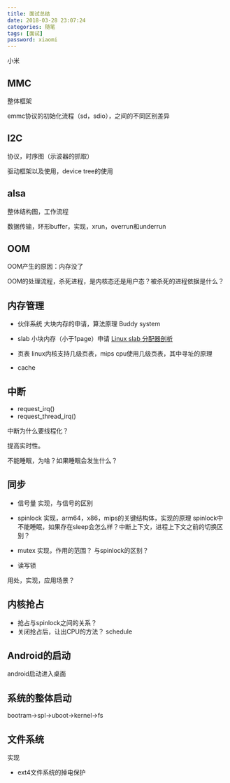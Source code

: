```yaml
---
title: 面试总结
date: 2018-03-28 23:07:24
categories: 随笔
tags: [面试]
password: xiaomi
---
```



小米
<!--more-->
## MMC

整体框架

emmc协议的初始化流程（sd，sdio），之间的不同区别差异

## I2C

协议，时序图（示波器的抓取）

驱动框架以及使用，device tree的使用

## alsa

整体结构图，工作流程

数据传输，环形buffer，实现，xrun，overrun和underrun

## OOM

OOM产生的原因：内存没了

OOM的处理流程，杀死进程，是内核态还是用户态？被杀死的进程依据是什么？

## 内存管理

* 伙伴系统
大块内存的申请，算法原理 Buddy system

* slab
小块内存（小于1page）申请
[Linux slab 分配器剖析](https://www.ibm.com/developerworks/cn/linux/l-linux-slab-allocator/)

* 页表
linux内核支持几级页表，mips cpu使用几级页表，其中寻址的原理

* cache

## 中断

* request_irq()
* request_thread_irq()

中断为什么要线程化？

提高实时性。

不能睡眠，为啥？如果睡眠会发生什么？

## 同步

* 信号量
实现，与信号的区别

* spinlock
实现，arm64，x86，mips的关键结构体，实现的原理
spinlock中不能睡眠，如果存在sleep会怎么样？中断上下文，进程上下文之前的切换区别？

* mutex
实现，作用的范围？
与spinlock的区别？

* 读写锁

用处，实现，应用场景？

## 内核抢占

* 抢占与spinlock之间的关系？
* 关闭抢占后，让出CPU的方法？ schedule

## Android的启动

android启动进入桌面

## 系统的整体启动

bootram->spl->uboot->kernel->fs

## 文件系统

实现

* ext4文件系统的掉电保护
